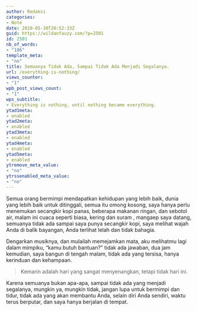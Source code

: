 ```yaml
---
author: Redaksi
categories:
- Note
date: 2020-05-30T20:52:33Z
guid: https://wildanfauzy.com/?p=2501
id: 2501
nb_of_words:
- "186"
template_meta:
- "no"
title: Semuanya Tidak Ada, Sampai Tidak Ada Menjadi Segalanya.
url: /everything-is-nothing/
views_counter:
- "1"
wpb_post_views_count:
- "1"
wps_subtitle:
- Everything is nothing, until nothing became everything.
ytad1meta:
- enabled
ytad2meta:
- enabled
ytad3meta:
- enabled
ytad4meta:
- enabled
ytad5meta:
- enabled
ytremove_meta_value:
- "no"
ytrssenabled_meta_value:
- "no"
---
```


<p class="has-drop-cap">
  Semua orang bermimpi mendapatkan kehidupan yang lebih baik, dunia yang lebih baik untuk ditinggali, semua itu omong kosong, saya hanya perlu menemukan secangkir kopi panas, beberapa makanan ringan, dan sebotol air, malam ini cuaca seperti biasa, kering dan suram , mangaep saya datang, semuanya tidak ada sampai saya punya secangkir kopi, saya melihat wajah Anda di balik bayangan, Anda terlihat lelah dan tidak bahagia.
</p>

Dengarkan musiknya, dan mulailah memejamkan mata, aku melihatmu lagi dalam mimpiku, &#8220;kamu butuh bantuan?&#8221; tidak ada jawaban, dua jam kemudian, saya bangun di tengah malam, tidak ada yang tersisa, hanya kerinduan dan kehampaan.

<blockquote class="wp-block-quote">
  <p>
    Kemarin adalah hari yang sangat menyenangkan, tetapi tidak hari ini.
  </p>
</blockquote>

Karena semuanya bukan apa-apa, sampai tidak ada yang menjadi segalanya, mungkin ya, mungkin tidak, jangan lupa untuk bermimpi dan tidur, tidak ada yang akan membantu Anda, selain diri Anda sendiri, waktu terus berputar, dan saya hanya berjalan di tempat.